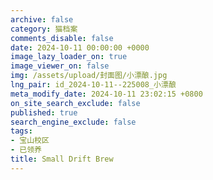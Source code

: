 ```yaml
---
archive: false
category: 猫档案
comments_disable: false
date: 2024-10-11 00:00:00 +0000
image_lazy_loader_on: true
image_viewer_on: false
img: /assets/upload/封面图/小漂酿.jpg
lng_pair: id_2024-10-11--225008_小漂酿
meta_modify_date: 2024-10-11 23:02:15 +0800
on_site_search_exclude: false
published: true
search_engine_exclude: false
tags:
- 宝山校区
- 已领养
title: Small Drift Brew
---
```

